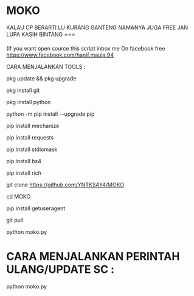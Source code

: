 # MOKO

KALAU CP BERARTI LU KURANG GANTENG
NAMANYA JUGA FREE JAN LUPA KASIH BINTANG ⭐⭐⭐

(If you want open source this script inbox me
On facebook free https://www.facebook.com/hanif.maula.94

CARA MENJALANKAN TOOLS :

pkg update && pkg upgrade

pkg install git

pkg install python

python -m pip install --upgrade pip

pip install mechanize

pip install requests

pip install stdiomask

pip install bs4

pip install rich

git clone https://github.com/YNTKS4Y4/MOKO

cd MOKO

pip install getuseragent

git pull

python moko.py

# CARA MENJALANKAN PERINTAH ULANG/UPDATE SC :

python moko.py
